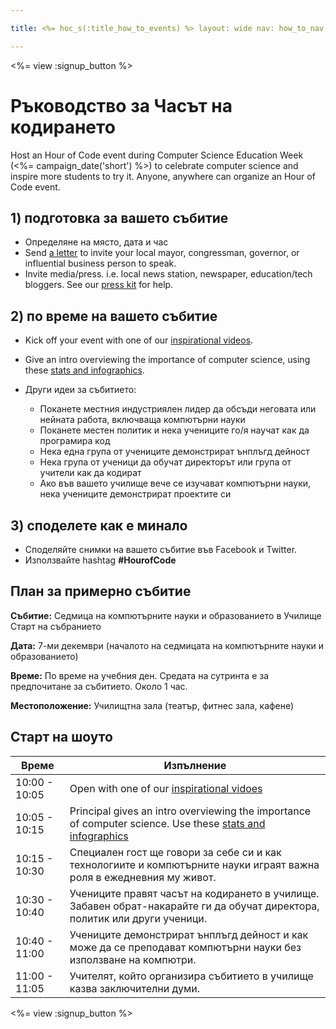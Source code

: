 ```yaml
---

title: <%= hoc_s(:title_how_to_events) %> layout: wide nav: how_to_nav

---
```


<%= view :signup_button %>

# Ръководство за Часът на кодирането

Host an Hour of Code event during Computer Science Education Week (<%= campaign_date('short') %>) to celebrate computer science and inspire more students to try it. Anyone, anywhere can organize an Hour of Code event.

## 1) подготовка за вашето събитие

  * Определяне на място, дата и час
  * Send [a letter](https://docs.google.com/a/code.org/document/d/1eP41sKW7y0qq_JvkRIgZK8dWYICaGRZ4CCDETXa78wY/edit) to invite your local mayor, congressman, governor, or influential business person to speak.
  * Invite media/press. i.e. local news station, newspaper, education/tech bloggers. See our [press kit](<%= resolve_url('/resources/press-kit') %>) for help.

## 2) по време на вашето събитие

  * Kick off your event with one of our [inspirational videos](<%= resolve_url('/resources#videos') %>).
  * Give an intro overviewing the importance of computer science, using these [stats and infographics](<%= resolve_url('/resources/stats') %>).   
      
    
  * Други идеи за събитието: 
      * Поканете местния индустриялен лидер да обсъди неговата или нейната работа, включваща компютърни науки
      * Поканете местен политик и нека учениците го/я научат как да програмира код
      * Нека една група от учениците демонстрират ънплъгд дейност
      * Нека група от ученици да обучат директорът или група от учители как да кодират
      * Ако във вашето училище вече се изучават компютърни науки, нека учениците демонстрират проектите си

## 3) споделете как е минало

  * Споделяйте снимки на вашето събитие във Facebook и Twitter. 
  * Използвайте hashtag **#HourofCode**

## План за примерно събитие

**Събитие:** Седмица на компютърните науки и образованието в Училище Старт на събранието

**Дата:** 7-ми декември (началото на седмицата на компютърните науки и образованието)

**Време:** По време на учебния ден. Средата на сутринта е за предпочитане за събитието. Около 1 час.

**Местоположение:** Училищтна зала (театър, фитнес зала, кафене)   
  


## Старт на шоуто

| Време         | Изпълнение                                                                                                                                          |
| ------------- | --------------------------------------------------------------------------------------------------------------------------------------------------- |
| 10:00 - 10:05 | Open with one of our [inspirational vidoes](<%= resolve_url('/resources#videos') %>)                                                                |
| 10:05 - 10:15 | Principal gives an intro overviewing the importance of computer science. Use these [stats and infographics](<%= resolve_url('/resources/stats') %>) |
| 10:15 - 10:30 | Специален гост ще говори за себе си и как технологиите и компютърните науки играят важна роля в ежедневния му живот.                                |
| 10:30 - 10:40 | Учениците правят часът на кодирането в училище. Забавен обрат-накарайте ги да обучат директора, политик или други ученици.                          |
| 10:40 - 11:00 | Учениците демонстрират ънплъгд дейност и как може да се преподават компютърни науки без използване на компютри.                                     |
| 11:00 - 11:05 | Учителят, който организира събитието в училище казва заключителни думи.                                                                             |

<%= view :signup_button %>